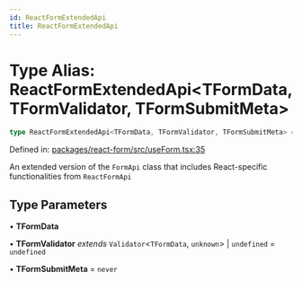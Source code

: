 ```yaml
---
id: ReactFormExtendedApi
title: ReactFormExtendedApi
---
```


# Type Alias: ReactFormExtendedApi\<TFormData, TFormValidator, TFormSubmitMeta\>

```ts
type ReactFormExtendedApi<TFormData, TFormValidator, TFormSubmitMeta> = FormApi<TFormData, TFormValidator, TFormSubmitMeta> & ReactFormApi<TFormData, TFormValidator, TFormSubmitMeta>;
```

Defined in: [packages/react-form/src/useForm.tsx:35](https://github.com/TanStack/form/blob/main/packages/react-form/src/useForm.tsx#L35)

An extended version of the `FormApi` class that includes React-specific functionalities from `ReactFormApi`

## Type Parameters

• **TFormData**

• **TFormValidator** *extends* `Validator`\<`TFormData`, `unknown`\> \| `undefined` = `undefined`

• **TFormSubmitMeta** = `never`

